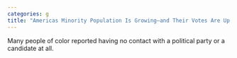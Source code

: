 ```yaml
---
categories: g
title: "Americas Minority Population Is Growing—and Their Votes Are Up for Grabs"
---
```

Many people of color reported having no contact with a political party or a candidate at all.